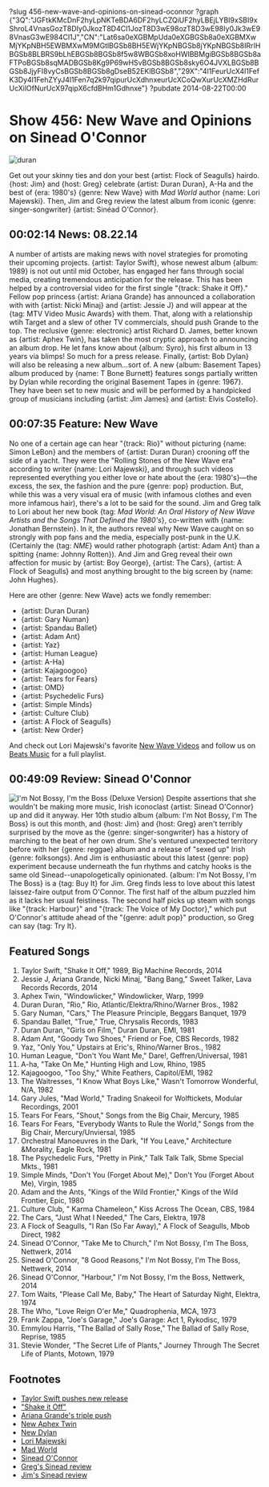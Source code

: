 ?slug 456-new-wave-and-opinions-on-sinead-oconnor
?graph {"3Q":"JGFtkKMcDnF2hyLpNKTeBDA6DF2hyLCZQiUF2hyLBEjLYBI9xSBI9xShroL4VnasGozT8DIy0JkozT8D4Cl1JozT8D3wE98ozT8D3wE98Iy0Jk3wE98VnasG3wE984Cl1J","CN":"Lat6sa0eXGBMpUda0eXGBGSb8a0eXGBMXwMjYKpNBH5EWBMXwM9MGtlBGSb8BH5EWjYKpNBGSb8jYKpNBGSb8IRrIHBGSb8BLBRS9bLhEBGSb8BGSb8f5w8WBGSb8xoHWIBBMgiBGSb8BGSb8aFTPoBGSb8sqMADBGSb8Kg9P69wHSvBGSb8BGSb8sky6O4JVXLBGSb8BGSb8JjyFI8vyCsBGSb8BGSb8gDseB52EKlBGSb8","29X":"4l1FeurUcX4l1FefK3Dy4l1FehZYyJ4l1Fen7q2k97qipurUcXdhnxeurUcXCoQwXurUcXMZHdRurUcXilOfNurUcX97qipX6cfdBHm1Gdhnxe"}
?pubdate 2014-08-22T00:00

# Show 456: New Wave and Opinions on Sinead O'Connor

![duran](http://static.soundopinions.org/images/2014/duran_web.jpg)

Get out your skinny ties and don your best {artist: Flock of Seagulls} hairdo. {host: Jim} and {host: Greg} celebrate {artist: Duran Duran}, A-Ha and the best of {era: 1980's} {genre: New Wave} with *Mad World* author {name: Lori Majewski}. Then, Jim and Greg review the latest album from iconic {genre: singer-songwriter} {artist: Sinéad O'Connor}.

## 00:02:14 News: 08.22.14
A number of artists are making news with novel strategies for promoting their upcoming projects. {artist: Taylor Swift}, whose newest album {album: 1989} is not out until mid October, has engaged her fans through social media, creating tremendous anticipation for the release. This has been helped by a controversial video for the first single "{track: Shake it Off}." Fellow pop princess {artist: Ariana Grande} has announced a collaboration with with {artist: Nicki Minaj} and {artist: Jessie J} and will appear at the {tag: MTV Video Music Awards} with them. That, along with a relationship wtih Target and a slew of other TV commercials, should push Grande to the top. The reclusive {genre: electronic} artist Richard D. James, better known as {artist: Aphex Twin}, has taken the most cryptic approach to announcing an album drop. He let fans know about {album: Syro}, his first album in 13 years via blimps! So much for a press release. Finally, {artist: Bob Dylan} will also be releasing a new album…sort of. A new {album: Basement Tapes} album produced by {name: T Bone Burnett} features songs partially written by Dylan while recording the original Basement Tapes in {genre: 1967}. They have been set to new music and will be performed by a handpicked group of musicians including {artist: Jim James} and {artist: Elvis Costello}.

## 00:07:35 Feature: New Wave
No one of a certain age can hear "{track: Rio}" without picturing {name: Simon LeBon} and the members of {artist: Duran Duran} crooning off the side of a yacht. They were the "Rolling Stones of the New Wave era" according to writer {name: Lori Majewski}, and through such videos represented everything you either love or hate about the {era: 1980's}—the excess, the sex, the fashion and the pure {genre: pop} production. But, while this was a very visual era of music (with infamous clothes and even more infamous hair), there's a lot to be said for the sound. Jim and Greg talk to Lori about her new book {tag: *Mad World: An Oral History of New Wave Artists and the Songs That Defined the 1980's*}, co-written with {name: Jonathan Bernstein}. In it, the authors reveal why New Wave caught on so strongly with pop fans and the media, especially post-punk in the U.K. (Certainly the {tag: *NME*} would rather photograph {artist: Adam Ant} than a spitting {name: Johnny Rotten}). And Jim and Greg reveal their own affection for music by {artist: Boy George}, {artist: The Cars}, {artist: A Flock of Seagulls} and most anything brought to the big screen by {name: John Hughes}.

Here are other {genre: New Wave} acts we fondly remember:

- {artist: Duran Duran}
- {artist: Gary Numan}
- {artist: Spandau Ballet}
- {artist: Adam Ant}
- {artist: Yaz}
- {artist: Human League}
- {artist: A-Ha}
- {artist: Kajagoogoo}
- {artist: Tears for Fears}
- {artist: OMD}
- {artist: Psychedelic Furs}
- {artist: Simple Minds}
- {artist: Culture Club}
- {artist: A Flock of Seagulls}
- {artist: New Order}

And check out Lori Majewski's favorite [New Wave Videos](http://soundopinions.tumblr.com/) and follow us on [Beats Music](http://www.beatsmusic.com/) for a full playlist.

## 00:49:09 Review: Sinead O'Connor
![I'm Not Bossy, I'm the Boss (Deluxe Version)](http://is1.mzstatic.com/image/thumb/Music/v4/5f/78/35/5f7835bf-ad3b-5bbe-2767-31606c2cd06a/source/600x600bb.jpg "287366/889306861")
Despite assertions that she wouldn't be making more music, Irish iconoclast {artist: Sinead O'Connor} up and did it anyway. Her 10th studio album {album: I'm Not Bossy, I'm The Boss} is out this month, and {host: Jim} and {host: Greg} aren't terribly surprised by the move as the {genre: singer-songwriter} has a history of marching to the beat of her own drum. She's ventured unexpected territory before with her {genre: reggae} album and a release of "sexed up" Irish {genre: folksongs}. And Jim is enthusiastic about this latest {genre: pop} experiment because underneath the fun rhythms and catchy hooks is the same old Sinead--unapologetically opinionated. {album: I'm Not Bossy, I'm The Boss} is a {tag: Buy It} for Jim. Greg finds less to love about this latest laissez-faire output from O'Connor. The first half of the album puzzled him as it lacks her usual feistiness. The second half picks up steam with songs like "{track: Harbour}" and "{track: The Voice of My Doctor}," which put O'Connor's attitude ahead of the "{genre: adult pop}" production, so Greg can say {tag: Try It}. 


## Featured Songs

1. Taylor Swift, "Shake It Off," 1989, Big Machine Records, 2014 
1. Jessie J, Ariana Grande, Nicki Minaj, "Bang Bang," Sweet Talker, Lava Records Records, 2014 
1. Aphex Twin, "Windowlicker," Windowlicker, Warp, 1999 
1. Duran Duran, "Rio," Rio, Atlantic/Elektra/Rhino/Warner Bros., 1982 
1. Gary Numan, "Cars," The Pleasure Principle, Beggars Banquet, 1979 
1. Spandau Ballet, "True," True, Chrysalis Records, 1983 
1. Duran Duran, "Girls on Film," Duran Duran, EMI, 1981 
1. Adam Ant, "Goody Two Shoes," Friend or Foe, CBS Records, 1982  
1. Yaz, "Only You," Upstairs at Eric's, Rhino/Warner Bros., 1982 
1. Human League, "Don't You Want Me," Dare!, Geffren/Universal, 1981 
1. A-ha, "Take On Me," Hunting High and Low, Rhino, 1985 
1. Kajagoogoo, "Too Shy," White Feathers, Capitol/EMI, 1982 
1. The Waitresses, "I Know What Boys Like," Wasn't Tomorrow Wonderful, N/A, 1982 
1. Gary Jules, "Mad World," Trading Snakeoil for Wolftickets, Modular Recordings, 2001 
1. Tears For Fears, "Shout," Songs from the Big Chair, Mercury, 1985 
1. Tears For Fears, "Everybody Wants to Rule the World," Songs from the Big Chair, Mercury/Unviersal, 1985 
1. Orchestral Manoeuvres in the Dark, "If You Leave," Architecture &Morality, Eagle Rock, 1981  
1. The Psychedelic Furs, "Pretty in Pink," Talk Talk Talk, Sbme Special Mkts., 1981 
1. Simple Minds, "Don't You (Forget About Me)," Don't You (Forget About Me), Virgin, 1985 
1. Adam and the Ants, "Kings of the Wild Frontier," Kings of the Wild Frontier, Epic, 1980
1. Culture Club, " Karma Chameleon," Kiss Across The Ocean, CBS, 1984 
1. The Cars, "Just What I Needed," The Cars, Elektra, 1978 
1. A Flock of Seagulls, "I Ran (So Far Away)," A Flock of Seagulls, Mbob Direct, 1982 
1. Sinead O'Connor, "Take Me to Church," I'm Not Bossy, I'm The Boss, Nettwerk, 2014 
1. Sinead O'Connor, "8 Good Reasons," I'm Not Bossy, I'm The Boss, Nettwerk, 2014 
1. Sinead O'Connor, "Harbour," I'm Not Bossy, I'm the Boss, Nettwerk, 2014 
1. Tom Waits, "Please Call Me, Baby," The Heart of Saturday Night, Elektra, 1974 
1. The Who, "Love Reign O'er Me," Quadrophenia, MCA, 1973  
1. Frank Zappa, "Joe's Garage," Joe's Garage: Act 1, Rykodisc, 1979 
1. Emmylou Harris, "The Ballad of Sally Rose," The Ballad of Sally Rose, Reprise, 1985 
1. Stevie Wonder, "The Secret Life of Plants," Journey Through The Secret Life of Plants, Motown, 1979 


## Footnotes
- [Taylor Swift pushes new release](http://www.nytimes.com/2014/08/19/business/media/taylor-swift-maximizes-use-of-social-media-in-release-of-new-album.html?_r=0)
- ["Shake it Off"](https://www.youtube.com/watch?v=nfWlot6h_JM)
- [Ariana Grande's triple push](http://online.wsj.com/articles/triple-platform-push-for-ariana-grandes-album-1408317171)
- [New Aphex Twin](http://www.theguardian.com/music/2014/aug/18/aphex-twin-announces-new-album-syro-via-the-deep-web)
- [New Dylan](http://www.rollingstone.com/music/news/hear-bob-dylans-new-basement-tapes-cut-nothing-to-it-sung-by-jim-james-20140819)
- [Lori Majewski](https://twitter.com/LoriMajewski)
- [Mad World](http://madworldbook.com/)
- [Sinead O'Connor](http://www.sineadoconnor.com/)
- [Greg's Sinead review](http://www.chicagotribune.com/entertainment/music/kot/ct-sinead-oconnor-album-review-20140811-column.html)
- [Jim's Sinead review](http://www.wbez.org/blogs/jim-derogatis/2014-08/sinead-o%E2%80%99connor-has-some-fun-her-boss-new-album-110662)

